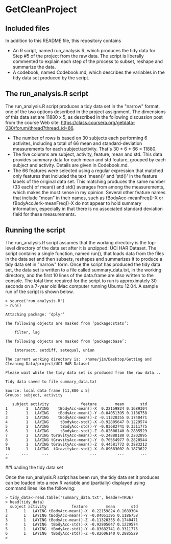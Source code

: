 # GetCleanProject
## Included files
In addition to this README file, this repository contains
* An R script, named run_analysis.R, which produces the tidy data for Step #5 of the project from the raw data. The script is liberally commented to explain each step of the process to subset, reshape and summarize the data.
* A codebook, named Codebook.md, which describes the variables in the tidy data set produced by the script.

## The run_analysis.R script
The run_analysis.R script produces a tidy data set in the "narrow" format, one of the two options described in the project assignment. The dimensions of this data set are 11880 x 5, as described in the following discussion post from the course Web site: https://class.coursera.org/getdata-030/forum/thread?thread_id=86.
* The number of rows is based on 30 subjects each performing 6 activites, including a total of 66 mean and standard-deviation measurements for each subject/activity. That's 30 * 6 * 66 = 11880.
* The five columns are subject, activity, feature, mean and std. This data provides summary data for each mean and std feature, grouped by each subject and activity. Details are given in Codebook.md.
* The 66 features were selected using a regular expression that matched only features that included the text 'mean()' and 'std()' in the feature labels of the original data set. This matching produces the same number (33 each) of mean() and std() averages from among the measurements, which makes the most sense in my opinion. Several other feature names that include "mean" in their names, such as fBodyAcc-meanFreq()-X or fBodyAccJerk-meanFreq()-X do not appear to hold summary information, especially in that there is no associated standard deviation field for these measurements.

## Running the script
The run_analysis.R script assumes that the working directory is the top-level directory of the data set after it is unzipped: UCI HAR Dataset. The script contains a single function, named run(), that loads data from the files in the data set and then subsets, reshapes and summarizes it to produce a tidy data set in "narrow" form. Once the script has produced the tidy data set, the data set is written to a file called summary_data.txt, in the working directory, and the first 10 lines of the data.frame are also written to the console. The total time required for the script to run is approximately 30 seconds on a 7-year old iMac computer running Ubuntu 12.04. A sample run of the script is shown below.
```
> source('run_analysis.R')
> run()

Attaching package: ‘dplyr’

The following objects are masked from ‘package:stats’:

    filter, lag

The following objects are masked from ‘package:base’:

    intersect, setdiff, setequal, union

The current working directory is:  /home/jim/Desktop/Getting and Cleaning Data/project/UCI HAR Dataset 

Please wait while the tidy data set is produced from the raw data... 

Tidy data saved to file summary_data.txt 

Source: local data frame [11,880 x 5]
Groups: subject, activity

   subject activity              feature        mean       std
1        1   LAYING    tBodyAcc-mean()-X  0.22159824 0.1689304
2        1   LAYING    tBodyAcc-mean()-Y -0.04051395 0.1186758
3        1   LAYING    tBodyAcc-mean()-Z -0.11320355 0.1740471
4        1   LAYING     tBodyAcc-std()-X -0.92805647 0.1229574
5        1   LAYING     tBodyAcc-std()-Y -0.83682741 0.3311775
6        1   LAYING     tBodyAcc-std()-Z -0.82606140 0.2885529
7        1   LAYING tGravityAcc-mean()-X -0.24888180 0.2202895
8        1   LAYING tGravityAcc-mean()-Y  0.70554977 0.2820544
9        1   LAYING tGravityAcc-mean()-Z  0.44581772 0.3883212
10       1   LAYING  tGravityAcc-std()-X -0.89683002 0.1873622
..     ...      ...                  ...         ...       ...
> 
```
##Loading the tidy data set

Once the run_analysis.R script has been run, the tidy data set it produces can be loaded into a new R variable and (partially) displayed using command lines like the following:
```
> tidy_data<-read.table('summary_data.txt', header=TRUE)
> head(tidy_data)
  subject activity           feature        mean       std
1       1   LAYING tBodyAcc-mean()-X  0.22159824 0.1689304
2       1   LAYING tBodyAcc-mean()-Y -0.04051395 0.1186758
3       1   LAYING tBodyAcc-mean()-Z -0.11320355 0.1740471
4       1   LAYING  tBodyAcc-std()-X -0.92805647 0.1229574
5       1   LAYING  tBodyAcc-std()-Y -0.83682741 0.3311775
6       1   LAYING  tBodyAcc-std()-Z -0.82606140 0.2885529
> 
```
